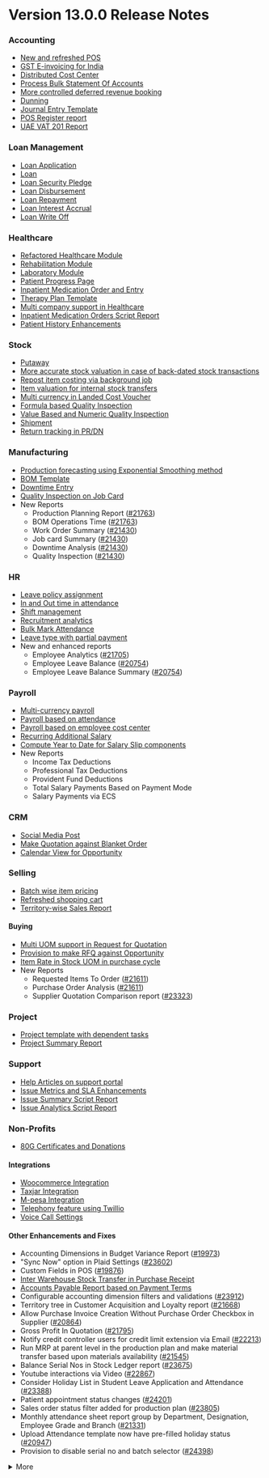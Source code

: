 # Version 13.0.0 Release Notes

### Accounting
- [New and refreshed POS](https://github.com/sparrownova/Shopper/pull/20789)
- [GST E-invoicing for India](https://docs.shopper.com/docs/user/manual/en/regional/india/setup-e-invoicing)
- [Distributed Cost Center](https://docs.shopper.com/docs/user/manual/en/accounts/distributed-cost-center)
- [Process Bulk Statement Of Accounts](https://docs.shopper.com/docs/user/manual/en/accounts/process-statement-of-accounts)
- [More controlled deferred revenue booking](https://docs.shopper.com/docs/user/manual/en/accounts/process-deferred-accounting)
- [Dunning](https://docs.shopper.com/docs/user/manual/en/accounts/dunning)
- [Journal Entry Template](https://docs.shopper.com/docs/user/manual/en/accounts/journal-entry-template)
- [POS Register report](https://github.com/sparrownova/Shopper/pull/23313)
- [UAE VAT 201 Report](https://github.com/sparrownova/Shopper/pull/23447)


### Loan Management
- [Loan Application](https://docs.shopper.com/docs/user/manual/en/loan-management/loan-application)
- [Loan](https://docs.shopper.com/docs/user/manual/en/loan-management/loan)
- [Loan Security Pledge](https://docs.shopper.com/docs/user/manual/en/loan-management/loan-security-pledge)
- [Loan Disbursement](https://docs.shopper.com/docs/user/manual/en/loan-management/loan-disbursement)
- [Loan Repayment](https://docs.shopper.com/docs/user/manual/en/loan-management/loan-repayment)
- [Loan Interest Accrual](https://docs.shopper.com/docs/user/manual/en/loan-management/loan-interest-accrual)
- [Loan Write Off](https://docs.shopper.com/docs/user/manual/en/loan-management/loan-write-off)

### Healthcare
- [Refactored Healthcare Module](https://docs.shopper.com/docs/user/manual/en/healthcare)
- [Rehabilitation Module](https://docs.shopper.com/docs/user/manual/en/healthcare/exercise_type)
- [Laboratory Module](https://docs.shopper.com/docs/user/manual/en/healthcare/setup_laboratory)
- [Patient Progress Page](https://github.com/sparrownova/Shopper/pull/22474)
- [Inpatient Medication Order and Entry](https://docs.shopper.com/docs/user/manual/en/healthcare/inpatient_medication_entry)
- [Therapy Plan Template](https://docs.shopper.com/docs/user/manual/en/healthcare/therapy_plan)
- [Multi company support in Healthcare](https://github.com/sparrownova/Shopper/pull/21290)
- [Inpatient Medication Orders Script Report](https://github.com/sparrownova/Shopper/pull/23984)
- [Patient History Enhancements](https://github.com/sparrownova/Shopper/pull/24033)


### Stock
- [Putaway](https://docs.shopper.com/docs/user/manual/en/stock/putaway-rule)
- [More accurate stock valuation in case of back-dated stock transactions](https://github.com/sparrownova/Shopper/pull/24183)
- [Repost item costing via background job](https://github.com/sparrownova/Shopper/pull/24183)
- [Item valuation for internal stock transfers](https://github.com/sparrownova/Shopper/pull/24200)
- [Multi currency in Landed Cost Voucher](https://github.com/sparrownova/Shopper/pull/24127)
- [Formula based Quality Inspection](https://docs.shopper.com/docs/user/manual/en/stock/quality-inspection)
- [Value Based and Numeric Quality Inspection](https://github.com/sparrownova/Shopper/pull/24181)
- [Shipment](https://github.com/sparrownova/Shopper/pull/22914)
- [Return tracking in PR/DN](https://github.com/sparrownova/Shopper/pull/22859)

### Manufacturing
- [Production forecasting using Exponential Smoothing method](https://docs.shopper.com/docs/user/manual/en/manufacturing/reports/demand-driven-forecasting)
- [BOM Template](https://docs.shopper.com/docs/user/manual/en/manufacturing/bill-of-materials#34-bom-template)
- [Downtime Entry](https://docs.shopper.com/docs/user/manual/en/manufacturing/downtime-entry)
- [Quality Inspection on Job Card](https://github.com/sparrownova/Shopper/pull/23964)
- New Reports
  - Production Planning Report ([#21763](https://github.com/sparrownova/Shopper/pull/21763))
  - BOM Operations Time ([#21763](https://github.com/sparrownova/Shopper/pull/21763))
  - Work Order Summary ([#21430](https://github.com/sparrownova/Shopper/pull/21430))
  - Job card Summary ([#21430](https://github.com/sparrownova/Shopper/pull/21430))
  - Downtime Analysis ([#21430](https://github.com/sparrownova/Shopper/pull/21430))
  - Quality Inspection ([#21430](https://github.com/sparrownova/Shopper/pull/21430))

### HR
- [Leave policy assignment](https://github.com/sparrownova/Shopper/pull/23112)
- [In and Out time in attendance](https://github.com/sparrownova/Shopper/pull/21547)
- [Shift management](https://docs.shopper.com/docs/user/manual/en/human-resources/shift-management)
- [Recruitment analytics](https://github.com/sparrownova/Shopper/pull/21732)
- [Bulk Mark Attendance](https://github.com/sparrownova/Shopper/pull/20062)
- [Leave type with partial payment](https://github.com/sparrownova/Shopper/pull/23173)
- New and enhanced reports
    - Employee Analytics ([#21705](https://github.com/sparrownova/Shopper/pull/21705))
    - Employee Leave Balance ([#20754](https://github.com/sparrownova/Shopper/pull/20754))
    - Employee Leave Balance Summary ([#20754](https://github.com/sparrownova/Shopper/pull/20754))

### Payroll
- [Multi-currency payroll](https://github.com/sparrownova/Shopper/pull/23519)
- [Payroll based on attendance](https://github.com/sparrownova/Shopper/pull/21258)
- [Payroll based on employee cost center](https://github.com/sparrownova/Shopper/pull/21609)
- [Recurring Additional Salary](https://github.com/sparrownova/Shopper/pull/20936)
- [Compute Year to Date for Salary Slip components](https://github.com/sparrownova/Shopper/pull/24362)
- New Reports
  - Income Tax Deductions
  - Professional Tax Deductions
  - Provident Fund Deductions
  - Total Salary Payments Based on Payment Mode
  - Salary Payments via ECS

### CRM
- [Social Media Post](https://docs.shopper.com/docs/user/manual/en/CRM/social-media-post)
- [Make Quotation against Blanket Order](https://docs.shopper.com/docs/user/manual/en/selling/blanket-order)
- [Calendar View for Opportunity](https://github.com/sparrownova/Shopper/pull/21280)

### Selling
- [Batch wise item pricing](https://github.com/sparrownova/Shopper/pull/24470)
- [Refreshed shopping cart](https://github.com/sparrownova/Shopper/pull/22617)
- [Territory-wise Sales Report](https://github.com/sparrownova/Shopper/pull/20428)

#### Buying
- [Multi UOM support in Request for Quotation](https://github.com/sparrownova/Shopper/pull/22249)
- [Provision to make RFQ against Opportunity](https://github.com/sparrownova/Shopper/pull/22765)
- [Item Rate in Stock UOM in purchase cycle](https://github.com/sparrownova/Shopper/pull/24315)
- New Reports
  - Requested Items To Order ([#21611](https://github.com/sparrownova/Shopper/pull/21611))
  - Purchase Order Analysis ([#21611](https://github.com/sparrownova/Shopper/pull/21611))
  - Supplier Quotation Comparison report ([#23323](https://github.com/sparrownova/Shopper/pull/23323))

### Project
- [Project template with dependent tasks](https://github.com/sparrownova/Shopper/pull/24092)
- [Project Summary Report](https://github.com/sparrownova/Shopper/pull/21587)

### Support
- [Help Articles on support portal](https://github.com/sparrownova/Shopper/pull/22194)
- [Issue Metrics and SLA Enhancements](https://github.com/sparrownova/Shopper/pull/21617)
- [Issue Summary Script Report](https://docs.shopper.com/docs/user/manual/en/support/support_reports)
- [Issue Analytics Script Report](https://docs.shopper.com/docs/user/manual/en/support/support_reports)

### Non-Profits
- [80G Certificates and Donations](https://docs.shopper.com/docs/user/manual/en/non_profit/tax_exemption_80g_certificate)

#### Integrations
- [Woocommerce Integration](https://docs.shopper.com/docs/user/manual/en/shopper_integration/woocommerce_integration)
- [Taxjar Integration](https://github.com/sparrownova/Shopper/pull/21047)
- [M-pesa Integration](https://docs.shopper.com/docs/user/manual/en/shopper_integration/mpesa-integration)
- [Telephony feature using Twillio](https://github.com/sparrownova/Shopper/pull/24032)
- [Voice Call Settings](https://github.com/sparrownova/Shopper/pull/24126)


#### Other Enhancements and Fixes
- Accounting Dimensions in Budget Variance Report ([#19973](https://github.com/sparrownova/Shopper/pull/19973))
- "Sync Now" option in Plaid Settings ([#23602](https://github.com/sparrownova/Shopper/pull/23602))
- Custom Fields in POS ([#19876](https://github.com/sparrownova/Shopper/pull/19876))
- [Inter Warehouse Stock Transfer in Purchase Receipt](https://docs.shopper.com/docs/user/manual/en/stock/articles/material-transfer-from-delivery-note)
- [Accounts Payable Report based on Payment Terms](https://docs.shopper.com/docs/user/manual/en/accounts/accounting-reports)
- Configurable accounting dimension filters and validations ([#23912](https://github.com/sparrownova/Shopper/pull/23912))
- Territory tree in Customer Acquisition and Loyalty report ([#21668](https://github.com/sparrownova/Shopper/pull/21668))
- Allow Purchase Invoice Creation Without Purchase Order Checkbox in Supplier ([#20864](https://github.com/sparrownova/Shopper/pull/20864))
- Gross Profit In Quotation ([#21795](https://github.com/sparrownova/Shopper/pull/21795))
- Notify credit controller users for credit limit extension via Email ([#22213](https://github.com/sparrownova/Shopper/pull/22213))
- Run MRP at parent level in the production plan and make material transfer based upon materials availability ([#21545](https://github.com/sparrownova/Shopper/pull/21545))
- Balance Serial Nos in Stock Ledger report ([#23675](https://github.com/sparrownova/Shopper/pull/23675))
- Youtube interactions via Video  ([#22867](https://github.com/sparrownova/Shopper/pull/22867))
- Consider Holiday List in Student Leave Application and Attendance ([#23388](https://github.com/sparrownova/Shopper/pull/23388))
- Patient appointment status changes ([#24201](https://github.com/sparrownova/Shopper/pull/24201))
- Sales order status filter added for production plan ([#23805](https://github.com/sparrownova/Shopper/pull/23805))
- Monthly attendance sheet report group by Department, Designation, Employee Grade and Branch ([#21331](https://github.com/sparrownova/Shopper/pull/21331))
- Upload Attendance template now have pre-filled holiday status ([#20947](https://github.com/sparrownova/Shopper/pull/20947))
- Provision to disable serial no and batch selector ([#24398](https://github.com/sparrownova/Shopper/pull/24398))

<details>
<summary>More</summary>

- Fetch Items from BOM in Stock Entry([#19498](https://github.com/sparrownova/Shopper/pull/19498))
- Supplier Sourced Items in BOM ([#23557](https://github.com/sparrownova/Shopper/pull/23557))
- Close Production Plan ([#23728](https://github.com/sparrownova/Shopper/pull/23728))
- Button to create Stock Entry for Drug Shortage ([#24012](https://github.com/sparrownova/Shopper/pull/24012))
- Added column cost center in Accounts Receivable report ([#23835](https://github.com/sparrownova/Shopper/pull/23835))
- Added jinja templating in Contract Template ([#24046](https://github.com/sparrownova/Shopper/pull/24046))
- Make account number length configurable ([#23845](https://github.com/sparrownova/Shopper/pull/23845))
- Add company and correct filter in bank reconciliation statement ([#23614](https://github.com/sparrownova/Shopper/pull/23614))
- Added Condition field in Pricing Rule ([#23014](https://github.com/sparrownova/Shopper/pull/23014))
- Open lead status on next contact date ([#23445](https://github.com/sparrownova/Shopper/pull/23445))
- [Tax Category in POS Profile](https://docs.shopper.com/docs/user/manual/en/accounts/pos-profile)
- Added phone field in product Inquiry ([#23170](https://github.com/sparrownova/Shopper/pull/23170))
- Allow Discharge despite Unbilled Healthcare Services ([#24281](https://github.com/sparrownova/Shopper/pull/24281))
- Do Not Bill Patient Encounters for Inpatients ([#24355](https://github.com/sparrownova/Shopper/pull/24355))
- Autofill Supplier pop-up when only 1 Supplier in RFQ ([#22512](https://github.com/sparrownova/Shopper/pull/22512))
- Accounting entries for service item in Purchase receipt ([#22223](https://github.com/sparrownova/Shopper/pull/22223))
- Added Project in Sales Analytics report ([#23309](https://github.com/sparrownova/Shopper/pull/23309))
- Added all companies option in employee tree to view employee across all companies ([#22573](https://github.com/sparrownova/Shopper/pull/22573))
- Email Group Option In Email Campaign ([#22731](https://github.com/sparrownova/Shopper/pull/22731))
- Stock Report Enhancements ([#21727](https://github.com/sparrownova/Shopper/pull/21727))
- Added range for age in stock ageing ([#22622](https://github.com/sparrownova/Shopper/pull/22622))
- Report Summary in Financial Statement([#20876](https://github.com/sparrownova/Shopper/pull/20876))
- Added sequence id in routing for the completion of operations sequentially ([#23641](https://github.com/sparrownova/Shopper/pull/23641))
- Nested Set filtering for Accounting Dimension
- Add/Remove Items from submitted Sales/Purchase Order
- Provision to edit Item Details from Marketplace
- Scan Barcode in Purchase Receipt
- Disable Rounded Totals Checkbox for Salary Slips in HR Settings

- Renamed Loan Management to Loan on Desk Page ([#21877](https://github.com/sparrownova/Shopper/pull/21877))
- Added Expense Approver field in Employee master ([#22244](https://github.com/sparrownova/Shopper/pull/22244))
- Bill all hours by default on Timesheet ([#22155](https://github.com/sparrownova/Shopper/pull/22155))
- Unable to cancel employee advance ([#22374](https://github.com/sparrownova/Shopper/pull/22374))
- Status error in purchase invoice ([#22351](https://github.com/sparrownova/Shopper/pull/22351))
- Item-wise sales and purchase register export ([#22184](https://github.com/sparrownova/Shopper/pull/22184))
- Billing address in for Purchase documents ([#22233](https://github.com/sparrownova/Shopper/pull/22233))
- Handle canceled entries in financial statements ([#22231](https://github.com/sparrownova/Shopper/pull/22231))
- Default period start date and period end date for financial statements ([#22011](https://github.com/sparrownova/Shopper/pull/22011))
- Update Packed Items via Update Items in Sales Order ([#22392](https://github.com/sparrownova/Shopper/pull/22392))
- Hide delete company transactions button if not system manager ([#21839](https://github.com/sparrownova/Shopper/pull/21839))
- Skipping total row for tree-view reports ([#22350](https://github.com/sparrownova/Shopper/pull/22350))
- Cancelled entries in tds payable monthly report ([#22131](https://github.com/sparrownova/Shopper/pull/22131))
- Inter-company Invoice currency for multicurrency transactions ([#21984](https://github.com/sparrownova/Shopper/pull/21984))
- Filter batches based on item and warehouse in Pick List (develop) ([#21780](https://github.com/sparrownova/Shopper/pull/21780))
- Set cost center in Expense Claim child based on parent (if missing) ([#22175](https://github.com/sparrownova/Shopper/pull/22175))
- Item wise backdated stock entry posting for immutable ledger ([#22366](https://github.com/sparrownova/Shopper/pull/22366))
- Shopping cart UI fixes ([#22137](https://github.com/sparrownova/Shopper/pull/22137))
- Filter Leave Type based on allocation for a particular employee ([#22050](https://github.com/sparrownova/Shopper/pull/22050))
- Party validation for inter-warehouse transaction ([#22186](https://github.com/sparrownova/Shopper/pull/22186))
- Manufacturing dashboard and work order summary chart ([#21946](https://github.com/sparrownova/Shopper/pull/21946))
- IP Admission and Discharge, Minor fixes ([#21817](https://github.com/sparrownova/Shopper/pull/21817))
- Validation of Purchase Order against Material Request missing ([#22192](https://github.com/sparrownova/Shopper/pull/22192))
- Staffing Plan validation ([#22379](https://github.com/sparrownova/Shopper/pull/22379))
- Do not allow backdated stock transactions in previous fiscal year ([#21967](https://github.com/sparrownova/Shopper/pull/21967))
- Employee Advance Return not working ([#21812](https://github.com/sparrownova/Shopper/pull/21812))
- Added card for reports on education desk ([#21853](https://github.com/sparrownova/Shopper/pull/21853))
- Refactored project summary report  ([#21943](https://github.com/sparrownova/Shopper/pull/21943))
- Revenue and Customer Count only in date range in Customer Acquitition Report ([#22210](https://github.com/sparrownova/Shopper/pull/22210))
- Alternative item not working for subcontract ([#22386](https://github.com/sparrownova/Shopper/pull/22386))
- Unable to create batched Item ([#22393](https://github.com/sparrownova/Shopper/pull/22393))
- Filters for the manufacturing reports ([#21960](https://github.com/sparrownova/Shopper/pull/21960))
- Raw material warehouse in Production Planning Report ([#21982](https://github.com/sparrownova/Shopper/pull/21982))
- Allowed LWP leave types to select in Leave Application even if there is no allocation against them ([#22197](https://github.com/sparrownova/Shopper/pull/22197))
- Report not working on parameter Grade ([#21951](https://github.com/sparrownova/Shopper/pull/21951))
- Allow to enter Relieving date if employee status is Left ([#22242](https://github.com/sparrownova/Shopper/pull/22242))
- Resetting lost reason in opportunity and quotation ([#22378](https://github.com/sparrownova/Shopper/pull/22378))
- Filtering issues in opening invoice creation tool ([#21969](https://github.com/sparrownova/Shopper/pull/21969))
- Set default reference Id for "On Previous Row Amount" and "On Previous Row Total" ([#22346](https://github.com/sparrownova/Shopper/pull/22346))
- UX date range field separated in from and to date fields. ([#21765](https://github.com/sparrownova/Shopper/pull/21765))
- Enable show_configure_button when shopping cart is enabled ([#22468](https://github.com/sparrownova/Shopper/pull/22468))
- Setup status indicators for Job Offer and Job Applicant (develop) ([#22445](https://github.com/sparrownova/Shopper/pull/22445))
- Item-wise sales history report ([#22783](https://github.com/sparrownova/Shopper/pull/22783))
- Setting filter for project in kanban board ([#22717](https://github.com/sparrownova/Shopper/pull/22717))
- Dashboard For Timesheet ([#22750](https://github.com/sparrownova/Shopper/pull/22750))
- Handle custom statuses for the pause SLA configuration ([#22349](https://github.com/sparrownova/Shopper/pull/22349))
- Quality Feedback and Template ([#22571](https://github.com/sparrownova/Shopper/pull/22571))
- Unable to change link from new lead to existing customer ([#22787](https://github.com/sparrownova/Shopper/pull/22787))
- Move Issue List actions under 'Actions' dropdown (ux) ([#22710](https://github.com/sparrownova/Shopper/pull/22710))
- Cost center should only show option of selected company ([#22598](https://github.com/sparrownova/Shopper/pull/22598))
- Serial No Rename does not affect  Stock Ledger Entry ([#22746](https://github.com/sparrownova/Shopper/pull/22746))
- Descriptions not copied while creating Fees from Fee Structure ([#22792](https://github.com/sparrownova/Shopper/pull/22792))
- Company filter for cost_center and expense_account in all sales and purchase transactions ([#22478](https://github.com/sparrownova/Shopper/pull/22478))
- Arrangements of filters for reports accounts payable & receivable  ([#22636](https://github.com/sparrownova/Shopper/pull/22636))
- Update the project after task deletion so that the % completed shows correct value ([#22591](https://github.com/sparrownova/Shopper/pull/22591))
- Block Invalid Serial No updates in Maintenance Schedule ([#22665](https://github.com/sparrownova/Shopper/pull/22665))
- Fetch item price in sales invoice based on it's validity ([#22563](https://github.com/sparrownova/Shopper/pull/22563))
- Add view ledger button for cancelled docs ([#22432](https://github.com/sparrownova/Shopper/pull/22432))
- Allow creating SLA documents even if SLA tracking is not enabled ([#22608](https://github.com/sparrownova/Shopper/pull/22608))
- Quotation list view blank if quotation_to field not set as a standard filter ([#22672](https://github.com/sparrownova/Shopper/pull/22672))
- Salary deductions report fixes ([#22397](https://github.com/sparrownova/Shopper/pull/22397))
22727))
- Incorrect delivered qty in Supplier-Wise Sales Analytics ([#22631](https://github.com/sparrownova/Shopper/pull/22631))
- Moved parent warehouse to top section also added a section break ([#22708](https://github.com/sparrownova/Shopper/pull/22708))
- Skip Progress and Completed by fields on Task Duplication ([#22565](https://github.com/sparrownova/Shopper/pull/22565))
- Incorrect stock after merging the items ([#22526](https://github.com/sparrownova/Shopper/pull/22526))
- Letter head not found in opening invoice creation tool ([#22488](https://github.com/sparrownova/Shopper/pull/22488))
- Cannot cancel asset and asset movement ([#22441](https://github.com/sparrownova/Shopper/pull/22441))
- Fetch project-related info in Timesheet ([#22423](https://github.com/sparrownova/Shopper/pull/22423))
- Currency symbol not showing as per company currency in stock balance report ([#22724](https://github.com/sparrownova/Shopper/pull/22724))
- Add default cost center in payment reconciliation JV ([#22614](https://github.com/sparrownova/Shopper/pull/22614))
- Stock Reconciliation Invalid Quantity for Batched Item ([#22726](https://github.com/sparrownova/Shopper/pull/22726))
- Project link not set in accounts other than profit and loss accounts ([#22051](https://github.com/sparrownova/Shopper/pull/22051))
- Buying price for non stock item in gross profit report ([#22616](https://github.com/sparrownova/Shopper/pull/22616))
- Multi currency payment reconciliation ([#22738](https://github.com/sparrownova/Shopper/pull/22738))
- Cannot cancel assets with repair pending ([#22440](https://github.com/sparrownova/Shopper/pull/22440))
- Reset homepage to home after unchecking products page ([#22736](https://github.com/sparrownova/Shopper/pull/22736))
- Generic Message in previous doc validation for buying and selling ([#22546](https://github.com/sparrownova/Shopper/pull/22546))
- Expense claim outstanding while making payment entry ([#22735](https://github.com/sparrownova/Shopper/pull/22735))
- Take parent cost center for child if no cost center at child in expense claim ([#22496](https://github.com/sparrownova/Shopper/pull/22496))
- Consider company fiscal year for getting balance ([#22577](https://github.com/sparrownova/Shopper/pull/22577))
- Pick List empty table and Serial-Batch items handling ([#22426](https://github.com/sparrownova/Shopper/pull/22426))
- Show total row in print format of financial statement ([#22693](https://github.com/sparrownova/Shopper/pull/22693))
- Set Root as Parent if no parent in new tree view node ([#22497](https://github.com/sparrownova/Shopper/pull/22497))
- Multiple pos issues ([#23725](https://github.com/sparrownova/Shopper/pull/23725))
- Calculate taxes if tax is based on item quantity and inclusive on item price ([#23001](https://github.com/sparrownova/Shopper/pull/23001))
- Contact us button not visible in the website for the non variant items ([#23217](https://github.com/sparrownova/Shopper/pull/23217))
- Not able to make Material Request from Sales Order ([#23669](https://github.com/sparrownova/Shopper/pull/23669))
- Capture advance payments in payment order ([#23256](https://github.com/sparrownova/Shopper/pull/23256))
- Program and Course Enrollment fixes ([#23333](https://github.com/sparrownova/Shopper/pull/23333))
- Cannot create asset if cwip disabled and account not set ([#23580](https://github.com/sparrownova/Shopper/pull/23580))
- Cannot merge pos invoices with inclusive tax ([#23541](https://github.com/sparrownova/Shopper/pull/23541))
- Do not allow Company as accounting dimension ([#23755](https://github.com/sparrownova/Shopper/pull/23755))
- Set value of wrong Bank Account field in Payment Entry ([#22302](https://github.com/sparrownova/Shopper/pull/22302))
- Reverse journal entry for multi-currency ([#23165](https://github.com/sparrownova/Shopper/pull/23165))
- Updated integrations desk page ([#23772](https://github.com/sparrownova/Shopper/pull/23772))
- Assessment Result child table not visible when accessed via Assessment Plan dashboard ([#22880](https://github.com/sparrownova/Shopper/pull/22880))
- Conversion factor fixes in Stock Entry ([#23407](https://github.com/sparrownova/Shopper/pull/23407))
- Total calculations for multi-currency RCM invoices ([#23072](https://github.com/sparrownova/Shopper/pull/23072))
- Show accounts in financial statements upto level 20 ([#23718](https://github.com/sparrownova/Shopper/pull/23718))
- Consolidated financial statement sums values into wrong parent ([#23288](https://github.com/sparrownova/Shopper/pull/23288))
- Set SLA variance in seconds for Duration fieldtype ([#23765](https://github.com/sparrownova/Shopper/pull/23765))
- Added missing reports on selling desk ([#23548](https://github.com/sparrownova/Shopper/pull/23548))
- Fixed heading in the mobile view ([#23145](https://github.com/sparrownova/Shopper/pull/23145))
- Misleading filters on Item tax Template Link field ([#22918](https://github.com/sparrownova/Shopper/pull/22918))
- Do not consider opening entries for TDS calculation ([#23597](https://github.com/sparrownova/Shopper/pull/23597))
- Attendance calendar map fix ([#23245](https://github.com/sparrownova/Shopper/pull/23245))
- Post cancellation accounting entry on posting date instead of current ([#23361](https://github.com/sparrownova/Shopper/pull/23361))
- Set Customer only if Contact is present ([#23704](https://github.com/sparrownova/Shopper/pull/23704))
- Add Delivery Note Count in Sales Invoice Dashboard ([#23161](https://github.com/sparrownova/Shopper/pull/23161))
- Breadcrumbs for Maintenance Visit and Schedule ([#23369](https://github.com/sparrownova/Shopper/pull/23369))
- Raise Error on over receipt/consumption for sub-contracted PR ([#23195](https://github.com/sparrownova/Shopper/pull/23195))
- Validate if company not set in the Payment Entry ([#23419](https://github.com/sparrownova/Shopper/pull/23419))
- Ignore company and bank account doctype while deleting company transactions ([#22953](https://github.com/sparrownova/Shopper/pull/22953))
- Sales funnel data is inconsistent ([#23110](https://github.com/sparrownova/Shopper/pull/23110))
- Credit Limit Email not working ([#23059](https://github.com/sparrownova/Shopper/pull/23059))
- Add Company in list fields to fetch for Expense Claim ([#23007](https://github.com/sparrownova/Shopper/pull/23007))
- Issue form cleaned up and renamed Minutes to First Response field ([#23066](https://github.com/sparrownova/Shopper/pull/23066))
- Quotation lost reason options fix ([#22814](https://github.com/sparrownova/Shopper/pull/22814))
- Tax amounts in HSN Wise Outward summary ([#23076](https://github.com/sparrownova/Shopper/pull/23076))
- Patient Appointment not able to save ([#23434](https://github.com/sparrownova/Shopper/pull/23434))
- Removed Working Hours field from Company ([#23009](https://github.com/sparrownova/Shopper/pull/23009))
- Added check-in time validation in the Inpatient Record - Transfer ([#22958](https://github.com/sparrownova/Shopper/pull/22958))
- Handle Blank from/to range in Numeric Item Attribute ([#23483](https://github.com/sparrownova/Shopper/pull/23483))
- Sequence Matcher error in Bank Reconciliation ([#23539](https://github.com/sparrownova/Shopper/pull/23539))
- Fixed Conversion Factor rate for the BOM Exploded Item ([#23151](https://github.com/sparrownova/Shopper/pull/23151))
- Payment Schedule not fetching ([#23476](https://github.com/sparrownova/Shopper/pull/23476))
- Validate if removed Item Attributes exist in variant items ([#22911](https://github.com/sparrownova/Shopper/pull/22911))
- Set default billing address for purchase documents ([#22950](https://github.com/sparrownova/Shopper/pull/22950))
- Added help link in navbar settings ([#22943](https://github.com/sparrownova/Shopper/pull/22943))
- Apply TDS on Purchase Invoice creation from Purchase Order and Purchase Receipt ([#23282](https://github.com/sparrownova/Shopper/pull/23282))
- Education Module fixes ([#23714](https://github.com/sparrownova/Shopper/pull/23714))
- Filter out cancelled entries in customer ledger summary ([#23205](https://github.com/sparrownova/Shopper/pull/23205))
- Fiscal Year and Tax Rates for Italy ([#23623](https://github.com/sparrownova/Shopper/pull/23623))
- Production Plan incorrect Work Order qty ([#23264](https://github.com/sparrownova/Shopper/pull/23264))
- Added new filters in the Batch-wise Balance History report ([#23676](https://github.com/sparrownova/Shopper/pull/23676))
- Update state code and union territory for Daman and Diu ([#22988](https://github.com/sparrownova/Shopper/pull/22988))
- Set Stock UOM in item while creating Material Request from Stock Entry ([#23436](https://github.com/sparrownova/Shopper/pull/23436))
- Sales Order to Purchase Order flow improvement ([#23357](https://github.com/sparrownova/Shopper/pull/23357))
- Student Admission and Student Applicant fixes ([#23515](https://github.com/sparrownova/Shopper/pull/23515))
- Loan disbursement amount validation ([#24000](https://github.com/sparrownova/Shopper/pull/24000))
- Making company address read-only in delivery note ([#23890](https://github.com/sparrownova/Shopper/pull/23890))
- BOM stock report color showing always red ([#23994](https://github.com/sparrownova/Shopper/pull/23994))
- Added filter for customer field in Issue ([#24051](https://github.com/sparrownova/Shopper/pull/24051))
- Added project link in timesheet form ([#23764](https://github.com/sparrownova/Shopper/pull/23764))
- Update integrations desk page ([#23767](https://github.com/sparrownova/Shopper/pull/23767))
- Place of supply change on address change ([#23941](https://github.com/sparrownova/Shopper/pull/23941))
- TDS calculation, skip invoices with "Apply Tax Withholding Amount" has disabled ([#23672](https://github.com/sparrownova/Shopper/pull/23672))
- Auto fetch serial nos with modified conversion factor ([#23854](https://github.com/sparrownova/Shopper/pull/23854))
- Default cost center in item master not set in stock entry ([#23877](https://github.com/sparrownova/Shopper/pull/23877))
- Incorrect de-link serial no and batch ([#23947](https://github.com/sparrownova/Shopper/pull/23947))
- Accounting for internal transfer invoices within same company ([#24021](https://github.com/sparrownova/Shopper/pull/24021))
- Multiple pricing rule with margin type as Percentage is not working ([#24205](https://github.com/sparrownova/Shopper/pull/24205))
- Added Purchase Order to Global Search ([#24055](https://github.com/sparrownova/Shopper/pull/24055))
- Cannot expand row in update items dialog ([#23839](https://github.com/sparrownova/Shopper/pull/23839))
- Maintain stock can't be changed it there is product bundle ([#23989](https://github.com/sparrownova/Shopper/pull/23989))
- SO to PO Mapping Issue ([#23820](https://github.com/sparrownova/Shopper/pull/23820))
- Asset with value zero doesn't show up in fixed asset register ([#24091](https://github.com/sparrownova/Shopper/pull/24091))
- Cannot save customer email & phone ([#23797](https://github.com/sparrownova/Shopper/pull/23797))
- Incorrect balance value in stock balance report ([#24048](https://github.com/sparrownova/Shopper/pull/24048))
- Payment Terms not fetched in Purchase Invoice from Purchase Receipt ([#23735](https://github.com/sparrownova/Shopper/pull/23735))
- Fix for LMS Sign Up link ([#23743](https://github.com/sparrownova/Shopper/pull/23743))
- Incorrect stock quantity if 'Allow Multiple Material Consumption… ([#24116](https://github.com/sparrownova/Shopper/pull/24116))
- Added wrong absent days calculation in salary slip ([#23897](https://github.com/sparrownova/Shopper/pull/23897))
- Purchase receipt to purchase invoice bill date mapping ([#23967](https://github.com/sparrownova/Shopper/pull/23967))
- Overriding po ([#24022](https://github.com/sparrownova/Shopper/pull/24022))
- Do not cancel reference document on Quality Inspection cancellation ([#24198](https://github.com/sparrownova/Shopper/pull/24198))
- Get formatted value in 'taxes' print template ([#24035](https://github.com/sparrownova/Shopper/pull/24035))
- Don't overrule Item Price via Pricing Rule Rate if 0 ([#23636](https://github.com/sparrownova/Shopper/pull/23636))
- Job card error handling for operations field ([#23991](https://github.com/sparrownova/Shopper/pull/23991))
- Validation for journal entry with 0 debit and credit values ([#23975](https://github.com/sparrownova/Shopper/pull/23975))
- Check if customer exists in product listing ([#24030](https://github.com/sparrownova/Shopper/pull/24030))
- Asset finance book posting date fix ([#23778](https://github.com/sparrownova/Shopper/pull/23778))
- Same source and target tables in Status Updater's update query ([#24110](https://github.com/sparrownova/Shopper/pull/24110))
- Asset finance book depreciation posting date fix ([#23833](https://github.com/sparrownova/Shopper/pull/23833))
- Ignore exception during leave ledger creation from patch ([#24005](https://github.com/sparrownova/Shopper/pull/24005))
- Added link of bank reconciliation and clearance in accounting desk page ([#23850](https://github.com/sparrownova/Shopper/pull/23850))
- Sales invoice add button from sales order dashboard ([#24077](https://github.com/sparrownova/Shopper/pull/24077))
- Incorrect calculation for consumed qty for subcontract item ([#23257](https://github.com/sparrownova/Shopper/pull/23257))
- Incorrect required_qty in Production Planning Report ([#24074](https://github.com/sparrownova/Shopper/pull/24074))
- Email digest user not found ([#23949](https://github.com/sparrownova/Shopper/pull/23949))
- Delete Receive at Warehouse entry on cancellation of Send to War… ([#24115](https://github.com/sparrownova/Shopper/pull/24115))
- Added TDS Payable account number and an error message ([#24065](https://github.com/sparrownova/Shopper/pull/24065))
- Override field_map for job card gantt ([#24155](https://github.com/sparrownova/Shopper/pull/24155))
- Old shopify order syncing date ([#23990](https://github.com/sparrownova/Shopper/pull/23990))
- Shipping chanrges not sync in shopper from shopify ([#24114](https://github.com/sparrownova/Shopper/pull/24114))
- GSTR B2C report ([#24039](https://github.com/sparrownova/Shopper/pull/24039))
- Ignore cancelled entries in stock balance report ([#23757](https://github.com/sparrownova/Shopper/pull/23757))
- Stock ageing report not working ([#23923](https://github.com/sparrownova/Shopper/pull/23923))
- Incorrect assign to in Maintenance Schedule  ([#23831](https://github.com/sparrownova/Shopper/pull/23831))
- Improve UX of DATEV report ([#23892](https://github.com/sparrownova/Shopper/pull/23892))
- Set SLA variance in seconds for Duration fieldtype ([#23765](https://github.com/sparrownova/Shopper/pull/23765))
- dDouble exception in payroll ([#24078](https://github.com/sparrownova/Shopper/pull/24078))
- Make asset dashboard charts public ([#23751](https://github.com/sparrownova/Shopper/pull/23751))
- Don't copy terms and discount from SO to PO ([#23903](https://github.com/sparrownova/Shopper/pull/23903))
- Ignore doctypes on company transaction delete ([#23864](https://github.com/sparrownova/Shopper/pull/23864))
- Error handling in Upload Attendance  ([#23907](https://github.com/sparrownova/Shopper/pull/23907))
- Tax template update on customer address change ([#24160](https://github.com/sparrownova/Shopper/pull/24160))
- Not able to save bom ([#23910](https://github.com/sparrownova/Shopper/pull/23910))
- Enable Allow Auto Repeat for standard doctypes having auto_repeat field ([#23776](https://github.com/sparrownova/Shopper/pull/23776))
- Place of Supply fix in Sales Invoices ([#23785](https://github.com/sparrownova/Shopper/pull/23785))
- Opening invoices in GSTR-1 report ([#24117](https://github.com/sparrownova/Shopper/pull/24117))
- Partial serial no return issue ([#24208](https://github.com/sparrownova/Shopper/pull/24208))
- Import taxjar globally in the taxjar_integration module ([#24027](https://github.com/sparrownova/Shopper/pull/24027))
- Payroll attendance error ([#23887](https://github.com/sparrownova/Shopper/pull/23887))
- Loan application link on creating loan ([#23937](https://github.com/sparrownova/Shopper/pull/23937))
- POS item search includes non stock items ([#23914](https://github.com/sparrownova/Shopper/pull/23914))
- Paid amount in Sales Invoice POS return resets to 0 ([#24057](https://github.com/sparrownova/Shopper/pull/24057))
- Fiscal year can be shorter than 12 months ([#23838](https://github.com/sparrownova/Shopper/pull/23838))
- Loan repayment type option remove ([#23582](https://github.com/sparrownova/Shopper/pull/23582))
- Item wise tax calculation ([#23744](https://github.com/sparrownova/Shopper/pull/23744))
- Enabling track changes for stock settings ([#23982](https://github.com/sparrownova/Shopper/pull/23982))
- Added link of bank reconciliation and clearance in accounting desk page ([#23809](https://github.com/sparrownova/Shopper/pull/23809))
- Location data on Asset to use command(make_demo) ([#23825](https://github.com/sparrownova/Shopper/pull/23825))
- Handle Account and Item None not found in Opening Invoice Creation Tool ([#23559](https://github.com/sparrownova/Shopper/pull/23559))
- Multiple subcontracting issues ([#23662](https://github.com/sparrownova/Shopper/pull/23662))
- Sequence id override with workstation column ([#23810](https://github.com/sparrownova/Shopper/pull/23810))
- Leave policy dashboard fix and roles ([#24170](https://github.com/sparrownova/Shopper/pull/24170))
- Scan barcode does not update barcode item field in sales order ([#24090](https://github.com/sparrownova/Shopper/pull/24090))
- Item price duplicate checking ([#23408](https://github.com/sparrownova/Shopper/pull/23408))
- Tax template update on supplier change for India ([#24060](https://github.com/sparrownova/Shopper/pull/24060))
- Consumed qty logic for subcontracted raw materials ([#23314](https://github.com/sparrownova/Shopper/pull/23314))
- Finance book not getting added in journal Entry of asset value adjustment ([#24100](https://github.com/sparrownova/Shopper/pull/24100))
- Set proper state code in ewaybill JSON when GST category is SEZ ([#23953](https://github.com/sparrownova/Shopper/pull/23953))
- Copying po no when mapping doc ([#23729](https://github.com/sparrownova/Shopper/pull/23729))
- Duplicate items validation for POS Invoice when allow multiple items is disabled ([#23896](https://github.com/sparrownova/Shopper/pull/23896))
- Do not allow Company as accounting dimension ([#23749](https://github.com/sparrownova/Shopper/pull/23749))
- Validation for duplicate Tax Category ([#23978](https://github.com/sparrownova/Shopper/pull/23978))
- Therapy plan and session fixes ([#23817](https://github.com/sparrownova/Shopper/pull/23817))
- Pricing rule with transaction not working for additional product ([#24053](https://github.com/sparrownova/Shopper/pull/24053))
- Inpatient Medication Order and Entry fixes ([#23799](https://github.com/sparrownova/Shopper/pull/23799))
- Avoid using SQL query to get fiscal year dates ([#24050](https://github.com/sparrownova/Shopper/pull/24050))
- Auto Statewise gst tax template ([#23832](https://github.com/sparrownova/Shopper/pull/23832))
- On save sequence id column override with workstation ([#23812](https://github.com/sparrownova/Shopper/pull/23812))
- Multiple pricing rules are not working on selling side ([#22711](https://github.com/sparrownova/Shopper/pull/22711))
- Salary slip popup error ([#24192](https://github.com/sparrownova/Shopper/pull/24192))
- Multiple pricing rule with margin type as Percentage is not working ([#24204](https://github.com/sparrownova/Shopper/pull/24204))
- Allow statistical component in salary structure. ([#24424](https://github.com/sparrownova/Shopper/pull/24424))
- Set current asset value before calculating difference amount ([#24119](https://github.com/sparrownova/Shopper/pull/24119))
- To use Stock UoM in BOM Stock Report ([#24339](https://github.com/sparrownova/Shopper/pull/24339))
- Accounting entries of asset when submitting purchase receipt ([#24191](https://github.com/sparrownova/Shopper/pull/24191))
- Batch/Serial Selector for Scanned Batched Item ([#24338](https://github.com/sparrownova/Shopper/pull/24338))
- Link timesheets with corresponding projects ([#24346](https://github.com/sparrownova/Shopper/pull/24346))
- Material request wrong status issue ([#24019](https://github.com/sparrownova/Shopper/pull/24019))
- UX issues in e-invoicing ([#24358](https://github.com/sparrownova/Shopper/pull/24358))
- Company Wise Valuation Rate for RM in BOM ([#24324](https://github.com/sparrownova/Shopper/pull/24324))
- Stock ageing should not take cancelled stock entries. ([#24437](https://github.com/sparrownova/Shopper/pull/24437))
- Partial loan security unpledging ([#24252](https://github.com/sparrownova/Shopper/pull/24252))
- Asset depreciation ledger ([#24226](https://github.com/sparrownova/Shopper/pull/24226))
- Back Update from QC based on Batch No ([#24329](https://github.com/sparrownova/Shopper/pull/24329))
- Fix for not having fiscal year while creating new company ([#24130](https://github.com/sparrownova/Shopper/pull/24130))
- E-invoice print format not showing other charges ([#24474](https://github.com/sparrownova/Shopper/pull/24474))
- Tax template update on customer address change ([#24146](https://github.com/sparrownova/Shopper/pull/24146))
- Do not manufacture same serial no multiple times ([#24164](https://github.com/sparrownova/Shopper/pull/24164))
- Ignore group cost center validation for period closing voucher ([#24375](https://github.com/sparrownova/Shopper/pull/24375))
- Partial serial no return issue ([#24207](https://github.com/sparrownova/Shopper/pull/24207))
- GSTR-1 double entry issue ([#24376](https://github.com/sparrownova/Shopper/pull/24376))
- Not able to create dunning from sales invoice ([#24349](https://github.com/sparrownova/Shopper/pull/24349))
- Set company in leave allocation and leave ledger entry ([#24296](https://github.com/sparrownova/Shopper/pull/24296))
- Allow leave policy assignment to be canceled. ([#24265](https://github.com/sparrownova/Shopper/pull/24265))
- Removed all day event from shift assignment calendar ([#24397](https://github.com/sparrownova/Shopper/pull/24397))
- Tax calculation on salary slip for the first month ([#24272](https://github.com/sparrownova/Shopper/pull/24272))
- Validate tax template for tax category ([#24402](https://github.com/sparrownova/Shopper/pull/24402))
- Numeric/Non-numeric QI UX ([#24517](https://github.com/sparrownova/Shopper/pull/24517))
- Finished good produced qty validation ([#24220](https://github.com/sparrownova/Shopper/pull/24220))
- Incorrect serial no in the subcontracted purchase receipt ([#24354](https://github.com/sparrownova/Shopper/pull/24354))
- Don't validate warehouse values between Material Request and Stock Entry ([#24294](https://github.com/sparrownova/Shopper/pull/24294))
- Don't cancel job card if manufacturing entry has made ([#24063](https://github.com/sparrownova/Shopper/pull/24063))
- Subscription prepaid date validation ([#24356](https://github.com/sparrownova/Shopper/pull/24356))
- Payment Period based on invoice date report fix/refactor ([#24378](https://github.com/sparrownova/Shopper/pull/24378))
- Drop ship partial order fixed ([#24072](https://github.com/sparrownova/Shopper/pull/24072))
- Payment entry multi-currency issue ([#24332](https://github.com/sparrownova/Shopper/pull/24332))
- Multiple pricing rule issue ([#24515](https://github.com/sparrownova/Shopper/pull/24515))
- Last purchase rate not updating when voucher cancelled if only one voucher is present ([#24322](https://github.com/sparrownova/Shopper/pull/24322))
- Do not cancel reference document on Quality Inspection cancellation ([#24197](https://github.com/sparrownova/Shopper/pull/24197))
- Refactored fetching & validating address from shopper rather than gst portal ([#24297](https://github.com/sparrownova/Shopper/pull/24297))
- Opportunity Status fix ([#22944](https://github.com/sparrownova/Shopper/pull/22944))
- Fixed stock and account balance syncing ([#24644](https://github.com/sparrownova/Shopper/pull/24644))
- Fixed incorrect stock ledger qty in the stock ledger report and bin ([#24649](https://github.com/sparrownova/Shopper/pull/24649))
- Fixed Consolidated Financial Statement report ([#24580](https://github.com/sparrownova/Shopper/pull/24580))
- Repost incompleted backdated transactions ([#24991](https://github.com/sparrownova/Shopper/pull/24991))
- Unequal debit and credit issue on RCM Invoice ([#24838](https://github.com/sparrownova/Shopper/pull/24838))
- Period list for exponential smoothing forecasting report ([#24983](https://github.com/sparrownova/Shopper/pull/24983))
- POS Opening Entry with empty balance detail rows ([#24891](https://github.com/sparrownova/Shopper/pull/24891))
- Use account_name only in consolidated report ([#24840](https://github.com/sparrownova/Shopper/pull/24840))
- Validation of job card in stock entry ([#24882](https://github.com/sparrownova/Shopper/pull/24882))
- Incorrect Nil Exempt and Non GST amount in GSTR3B report ([#24918](https://github.com/sparrownova/Shopper/pull/24918))
- TDS check getting checked after reload ([#24973](https://github.com/sparrownova/Shopper/pull/24973))
- Membership and Donation API fixes ([#24900](https://github.com/sparrownova/Shopper/pull/24900))
- Allow zero valuation in stock reconciliation ([#24985](https://github.com/sparrownova/Shopper/pull/24985))
- Simplified logic for additional salary ([#24907](https://github.com/sparrownova/Shopper/pull/24907))
- Allow to select item code in batch naming ([#24825](https://github.com/sparrownova/Shopper/pull/24825))
- Membership renewal validation (#24963) ([#24964](https://github.com/sparrownova/Shopper/pull/24964))
</details>